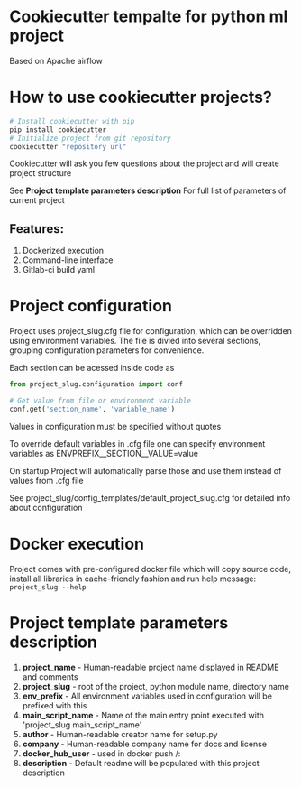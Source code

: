 Cookiecutter tempalte for python ml project
==================

Based on Apache airflow

# How to use cookiecutter projects?

```bash
# Install cookiecutter with pip
pip install cookiecutter
# Initialize project from git repository
cookiecutter "repository url"
```

Cookiecutter will ask you few questions about the project and will create project structure

See **Project template parameters description** For full list of parameters of current project

Features:
----------------
1. Dockerized execution
2. Command-line interface
3. Gitlab-ci build yaml

Project configuration
============================

Project uses project_slug.cfg file for configuration, which can be overridden using environment variables.
The file is divied into several sections, grouping configuration parameters for convenience.

Each section can be acessed inside code as

```python
from project_slug.configuration import conf

# Get value from file or environment variable
conf.get('section_name', 'variable_name')
```

Values in configuration must be specified without quotes

To override default variables in .cfg file one can specify environment variables as
ENVPREFIX__SECTION__VALUE=value

On startup Project will automatically parse those and use them instead of values from .cfg file 

See project_slug/config_templates/default_project_slug.cfg for detailed info about configuration

Docker execution
============================

Project comes with pre-configured docker file which will copy source code, install all libraries in cache-friendly fashion and run help message: `project_slug --help`

Project template parameters description
============================

1. **project_name** - Human-readable project name displayed in README and comments
2. **project_slug** - root of the project, python module name, directory name
3. **env_prefix** - All environment variables used in configuration will be prefixed with this
4. **main_script_name** - Name of the main entry point executed with 'project_slug main_script_name'
5. **author** - Human-readable creator name for setup.py
6. **company** - Human-readable company name for docs and license
7. **docker_hub_user** - used in docker push <hub-user>/<repo-name>:<tag>
8. **description** - Default readme will be populated with this project description
